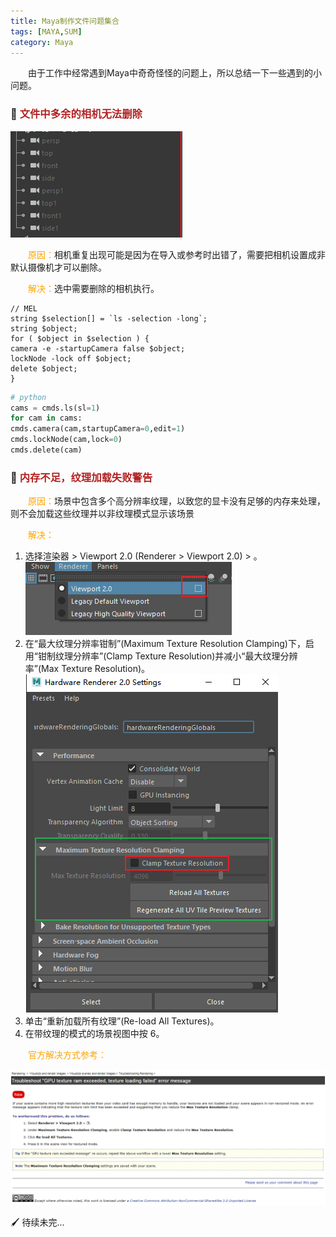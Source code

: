 ```yaml
---
title: Maya制作文件问题集合
tags: [MAYA,SUM]
category: Maya
---
```


&emsp;&emsp;由于工作中经常遇到Maya中奇奇怪怪的问题上，所以总结一下一些遇到的小问题。

### 🎥 <font color=FireBrick>文件中多余的相机无法删除</font>
![](Maya制作文件问题集合/相机无法删除.png)

&emsp;&emsp;<font color=orange>原因：</font>相机重复出现可能是因为在导入或参考时出错了，需要把相机设置成非默认摄像机才可以删除。

&emsp;&emsp;<font color=orange>解决：</font>选中需要删除的相机执行。

```mel
// MEL
string $selection[] = `ls -selection -long`;
string $object;
for ( $object in $selection ) {
camera -e -startupCamera false $object;
lockNode -lock off $object;
delete $object;
}
```

```python
# python
cams = cmds.ls(sl=1)
for cam in cams:
cmds.camera(cam,startupCamera=0,edit=1)
cmds.lockNode(cam,lock=0)
cmds.delete(cam)
```

### 🌄 <font color=FireBrick>内存不足，纹理加载失败警告</font>

&emsp;&emsp;<font color=orange>原因：</font>场景中包含多个高分辨率纹理，以致您的显卡没有足够的内存来处理，则不会加载这些纹理并以非纹理模式显示该场景


&emsp;&emsp;<font color=orange>解决：</font>
1. 选择渲染器 > Viewport 2.0 (Renderer > Viewport 2.0) > 。  
![](Maya制作文件问题集合/vp渲染器.png)
2. 在“最大纹理分辨率钳制”(Maximum Texture Resolution Clamping)下，启用“钳制纹理分辨率”(Clamp Texture Resolution)并减小“最大纹理分辨率”(Max Texture Resolution)。  
![](Maya制作文件问题集合/设置最大纹理分辨率.png)
3. 单击“重新加载所有纹理”(Re-load All Textures)。
4. 在带纹理的模式的场景视图中按 6。

&emsp;&emsp;<font color=orange>官方解决方式参考：</font>

![](Maya制作文件问题集合/纹理官方解决.png)
	


🖌 待续未完...
